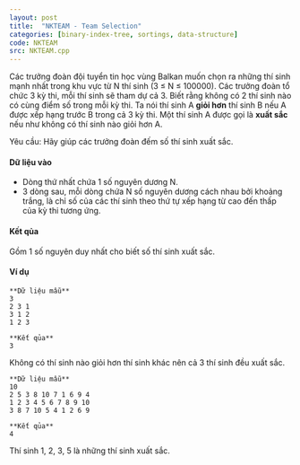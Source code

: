 ```yaml
---
layout: post
title:  "NKTEAM - Team Selection"
categories: [binary-index-tree, sortings, data-structure]
code: NKTEAM
src: NKTEAM.cpp
---
```




  






Các trưởng đoàn đội tuyển tin học vùng Balkan muốn chọn ra những thí sinh mạnh nhất trong khu vực từ N thí sinh (3 ≤ N ≤ 100000). Các trưởng đoàn tổ chức 3 kỳ thi, mỗi thí sinh sẽ tham dự cả 3. Biết rằng không có 2 thí sinh nào có cùng điểm số trong mỗi kỳ thi. Ta nói thí sinh A **giỏi hơn** thí sinh B nếu A được xếp hạng trước B trong cả 3 kỳ thi. Một thí sinh A được gọi là **xuất sắc** nếu như không có thí sinh nào giỏi hơn A.

Yêu cầu: Hãy giúp các trưởng đoàn đếm số thí sinh xuất sắc.

#### Dữ liệu vào

*   Dòng thứ nhất chứa 1 số nguyên dương N.
*   3 dòng sau, mỗi dòng chứa N số nguyên dương cách nhau bởi khoảng trắng, là chỉ số của các thí sinh theo thứ tự xếp hạng từ cao đến thấp của kỳ thi tương ứng.

#### Kết qủa

Gồm 1 số nguyên duy nhất cho biết số thí sinh xuất sắc.

#### Ví dụ

```
**Dữ liệu mẫu**
3 
2 3 1
3 1 2
1 2 3

**Kết qủa**
3

```

Không có thí sinh nào giỏi hơn thí sinh khác nên cả 3 thí sinh đều xuất sắc.

```
**Dữ liệu mẫu**
10 
2 5 3 8 10 7 1 6 9 4
1 2 3 4 5 6 7 8 9 10
3 8 7 10 5 4 1 2 6 9

**Kết qủa**
4

```

Thí sinh 1, 2, 3, 5 là những thí sinh xuất sắc.

<!--more-->

